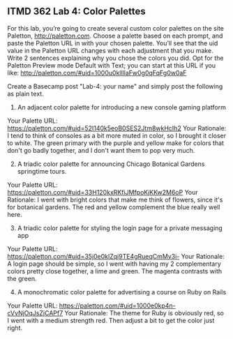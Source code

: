 ## ITMD 362 Lab 4: Color Palettes

For this lab, you’re going to create several custom color palettes on the site 
Paletton, http://paletton.com. Choose a palette based on each prompt, and paste 
the Paletton URL in with your chosen palette. You’ll see that the uid value in 
the Paletton URL changes with each adjustment that you make. Write 2 sentences 
explaining why you chose the colors you did. Opt for the Paletton Preview mode 
Default with Text; you can start at this URL if you like: 
http://paletton.com/#uid=1000u0kllllaFw0g0qFqFg0w0aF

Create a Basecamp post "Lab-4: your name" and simply post the following as plain text. 

1. An adjacent color palette for introducing a new console gaming platform

Your Palette URL: https://paletton.com/#uid=52I140k5eoB0SES2Jtm8wkHcIh2
Your Rationale: I tend to think of consoles as a bit more muted in color, so I brought it closer to white. The green primary with the purple and yellow make for colors that don't go badly together, and I don't want them to pop very much.

2. A triadic color palette for announcing Chicago Botanical Gardens springtime tours.

Your Palette URL: https://paletton.com/#uid=33H120kxRKfiJMfpoKjKKw2M6oP
Your Rationale: I went with bright colors that make me think of flowers, since it's for botanical gardens. The red and yellow complement the blue really well here.

3. A triadic color palette for styling the login page for a private messaging app

Your Palette URL: https://paletton.com/#uid=35j0e0klZqi9TE4gRueqCmMv3i-
Your Rationale: A login page should be simple, so I went with having my 2 complementary colors pretty close together, a lime and green. The magenta contrasts with the green.

4. A monochromatic color palette for advertising a course on Ruby on Rails

Your Palette URL: https://paletton.com/#uid=1000e0kp4n-cVvNjOqJsZjCAPf7
Your Rationale: The theme for Ruby is obviously red, so I went with a medium strength red. Then adjust a bit to get the color just right.

